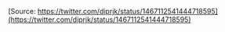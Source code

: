 [Source: https://twitter.com/diprjk/status/1467112541444718595](https://twitter.com/diprjk/status/1467112541444718595)